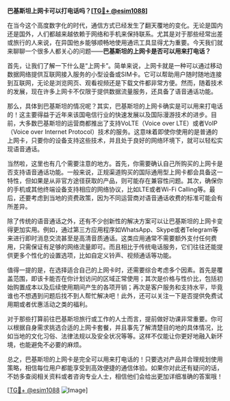 **巴基斯坦上网卡可以打电话吗？[[TG💪+ @esim1088](https://t.me/s/esim1088)]**

在当今这个高度数字化的时代，通信方式已经发生了翻天覆地的变化。无论是国内还是国外，人们都越来越依赖于网络和手机来保持联系。尤其是对于那些经常出差或旅行的人来说，在异国他乡能够顺畅地使用通讯工具显得尤为重要。今天我们就来聊聊一个很多人都关心的问题——**巴基斯坦的上网卡是否可以用来打电话？**

首先，让我们了解一下什么是“上网卡”。简单来说，上网卡就是一种可以通过移动数据网络提供互联网接入服务的小型设备或SIM卡。它可以帮助用户随时随地连接到互联网，无论是浏览网页、观看视频还是下载文件都非常方便。然而，随着技术的发展，现在许多上网卡不仅限于提供数据流量服务，还具备了语音通话功能。

那么，具体到巴基斯坦的情况呢？其实，巴基斯坦的上网卡确实是可以用来打电话的！这主要得益于近年来该国电信行业的快速发展以及国际漫游技术的进步。目前，大多数巴基斯坦的运营商都推出了支持VoLTE（Voice over LTE）或者VoIP（Voice over Internet Protocol）技术的服务。这意味着即使你使用的是普通的上网卡，只要你的设备支持这些技术，并且处于良好的网络环境下，就可以轻松实现语音通话。

当然啦，这里也有几个需要注意的地方。首先，你需要确认自己所购买的上网卡是否支持语音通话功能。一般来说，正规渠道购买的国际通用型上网卡都会具备这一特性，但如果是从非官方途径获取的产品，则可能存在兼容性问题。其次，确保你的手机或其他终端设备支持相应的网络协议，比如LTE或者Wi-Fi Calling等。最后，还要考虑到当地的资费政策，因为不同运营商对语音通话收费的标准可能会有所差异。

除了传统的语音通话之外，还有不少创新性的解决方案可以让巴基斯坦的上网卡变得更加实用。例如，通过第三方应用程序如WhatsApp、Skype或者Telegram等来进行即时消息交流甚至是高清音质通话。这类应用通常不需要额外支付任何费用，只需保证有足够的网络流量即可。而且相比于传统电话服务，它们往往还能提供更多个性化的设置选项，比如自定义铃声、视频通话等功能。

值得一提的是，在选择适合自己的上网卡时，还需要综合考虑多个因素。首先是覆盖范围，即该卡能否在你计划访问的区域正常使用；其次是价格与性价比，包括初始购置成本以及后续使用期间产生的各项开销；再次是客户服务和支持水平，毕竟谁也不想遇到问题后找不到人帮忙解决吧！此外，还可以关注一下是否提供免费试用期或者优惠活动之类的福利。

对于那些打算前往巴基斯坦旅行或工作的人士而言，提前做好功课非常重要。你可以根据自身需求挑选合适的上网卡套餐，并且事先了解清楚目的地的具体情况，比如当地的文化习俗、法律法规以及安全状况等等。这样不仅能让你更好地融入新环境，也能避免不必要的麻烦。

总之，巴基斯坦的上网卡是完全可以用来打电话的！只要选对产品并合理规划使用策略，相信每位用户都能享受到高效便捷的通信体验。如果你对此还有疑问的话，不妨多查阅相关资料或者咨询专业人士，相信他们会给出更加详细准确的答案哦！

[[TG💪+ @esim1088](https://t.me/s/esim1088) ![Image](https://i.postimg.cc/4NQfJmqS/Snipaste-2025-05-13-00-14-12.png)]